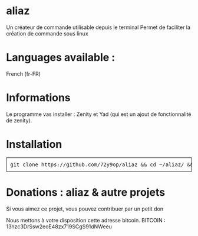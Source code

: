 # aliaz
Un créateur de commande utilisable depuis le terminal
Permet de faciliter la création de commande sous linux

# Languages available :
French (fr-FR)

# Informations
Le programme vas installer :
Zenity et Yad (qui est un ajout de fonctionnalité de zenity).

# Installation
<pre style=" border: 1px solid black; padding:10px">
git clone https://github.com/72y9op/aliaz && cd ~/aliaz/ && mv mkalias /usr/local/bin/
</pre>

# Donations : aliaz & autre projets
Si vous aimez ce projet, vous pouvez contribuer par un petit don

Nous mettons à votre disposition cette adresse bitcoin.
BITCOIN : 13hzc3DrSsw2eoE48zx719SCgS91dNWeeu
